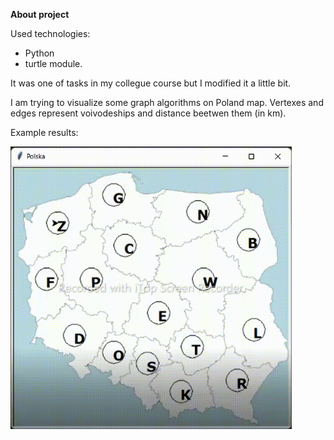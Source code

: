 
**About project**

Used technologies:
- Python
- turtle module. 

It was one of tasks in my collegue course but I modified it a little bit.

I am trying to visualize some graph algorithms on Poland map. Vertexes and edges represent voivodeships and distance beetwen them (in km).

Example results:

<img src="images/result_polska.gif" width="450">
